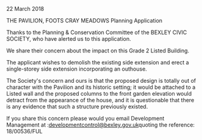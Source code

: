 22 March 2018

THE PAVILION, FOOTS CRAY MEADOWS Planning Application

Thanks to the Planning & Conservation Committee of the BEXLEY CIVIC SOCIETY, who have alerted us to this application.

We share their concern about the impact on this Grade 2 Listed Building.

The applicant wishes to demolish the existing side extension and erect a single-storey side extension incorporating an outhouse.

The Society's concern and ours is that the proposed design is totally out of character with the Pavilion and its historic setting; it would be attached to a Listed wall and the proposed columns to the front garden elevation would detract from the appearance of the house, and it is questionable that there is any evidence that such a structure previously existed.

If you share this concern please would you email Development Management at :[developmentcontrol@bexley.gov.uk](mailto:developmentcontrol@bexley.gov.uk)quoting the reference: 18/00536/FUL
